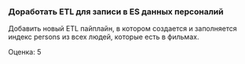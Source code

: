 ### Доработать ETL для записи в ES данных персоналий

Добавить новый ETL пайплайн, в котором создается и заполняется индекс persons из всех людей, которые есть в фильмах. 

Оценка: 5

